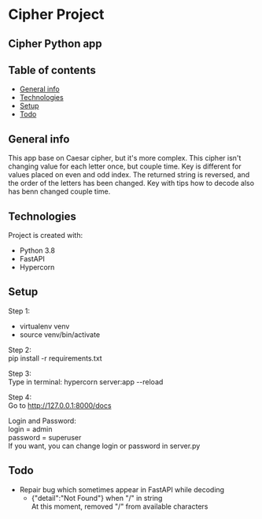 # Cipher Project
## Cipher Python app

## Table of contents
* [General info](#general-info)
* [Technologies](#technologies)
* [Setup](#setup)
* [Todo](#todo)

## General info
This app base on Caesar cipher, but it's more complex. This cipher isn't changing value
for each letter once, but couple time. Key is different for values placed on even and odd index.
The returned string is reversed, and the order of the letters has been changed. Key with tips how
to decode also has benn changed couple time.



## Technologies
Project is created with:
* Python 3.8
* FastAPI
* Hypercorn

## Setup
Step 1:
* virtualenv venv
* source venv/bin/activate

Step 2:\
pip install -r requirements.txt

Step 3:\
Type in terminal: hypercorn server:app --reload

Step 4:\
Go to http://127.0.0.1:8000/docs

Login and Password:\
login = admin\
password = superuser\
If you want, you can change login or password in server.py


## Todo
* Repair bug which sometimes appear in FastAPI while decoding
    - {"detail":"Not Found"} when "/" in string\
      At this moment, removed "/" from available characters
